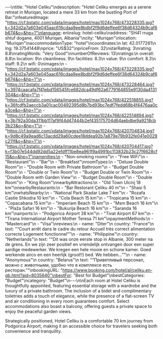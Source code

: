 ---\ntitle: "Hotel Celiku"\ndescription: "Hotel Celiku emerges as a serene retreat in Muriqan, located a mere 33 km from the bustling Port of Bar."\nfeaturedImage: "https://cf.bstatic.com/xdata/images/hotel/max1024x768/473228335.jpg?k=342d2a7a603e045aac616cdaa9ee8bdbf2f9d6deffee6f38d64324b9caf6b674&o=&hp=1"\nlanguage: en\nslug: hotel-celiku\naddress: "SH41 rruga shtuf dogane, 4001 Muriqan, Albania"\ncity: "Muriqan"\nlocation: "Muriqan"\naccommodationType: "hotel"\ncoordinates:\n  lat: 42.0177261\n  lng: 19.37541448\nprice: "US$32"\npriceFrom: 32\nstarRating: 3\nrating: 8.8\nratingWords: "Very Good"\nnumberOfReviews: 13\nratings:\n  overall: 8.8\n  location: 9\n  cleanliness: 9\n  facilities: 8.3\n  value: 9\n  comfort: 8.3\n  staff: 9.2\n  wifi: 0\nimages:\n  - "https://cf.bstatic.com/xdata/images/hotel/max1024x768/473228335.jpg?k=342d2a7a603e045aac616cdaa9ee8bdbf2f9d6deffee6f38d64324b9caf6b674&o=&hp=1"\n  - "https://cf.bstatic.com/xdata/images/hotel/max1024x768/473228464.jpg?k=3974caacafa7f41ebd156545fce682dca49df62a6779164855e9130da4131304&o=&hp=1"\n  - "https://cf.bstatic.com/xdata/images/hotel/max1024x768/422518855.jpg?k=36fcdfb2aeccb3a01cac00492395d8b7bd93bc7edf7fedd68b4f4476aa0ca3ce&o=&hp=1"\n  - "https://cf.bstatic.com/xdata/images/hotel/max1024x768/422514894.jpg?k=3b792a30da311bb117af9f44d47444b2ef435175704d64aebdbe9a9218cb3b23&o=&hp=1"\n  - "https://cf.bstatic.com/xdata/images/hotel/max1024x768/420704834.jpg?k=9d8c49a9ead6c13acdd29a60cdee18ddea92b7a879e79b932fe041e0029c211f&o=&hp=1"\n  - "https://cf.bstatic.com/xdata/images/hotel/max1024x768/420704417.jpg?k=f3b07e544dd92dd5a22efdff11be8ea961f9a4991bc113832b23c27f6628cf15&o=&hp=1"\namenities:\n  - "Non-smoking rooms"\n  - "Free WiFi"\n  - "Restaurant"\n  - "Bar"\n  - "Breakfast"\nroomTypes:\n  - "Deluxe Double Room"\n  - "Double Room with Private Bathroom"\n  - "Budget Double Room"\n  - "Double or Twin Room"\n  - "Budget Double or Twin Room"\n  - "Double Room with Garden View"\n  - "Budget Double Room"\n  - "Double Room"\n  - "King Room"\nnearbyAttractions:\n  - "Old Town Ulcinj 18 km"\nnearbyRestaurants:\n  - "Bar Restorant Çeliku 40 m"\n  - "Shasi 5 km"\nwhatsNearby:\n  - "National Park Skadar Lake 7 km"\n  - "Rozafa Castle Shkodra 10 km"\n  - "Cola Beach 15 km"\n  - "Tropicana 15 km"\n  - "Copacabana 15 km"\n  - "Imperiam Beach 15 km"\n  - "Msm Beach 16 km"\n  - "Plaža Safari 16 km"\n  - "Bukurija Beach 16 km"\n  - "Saranda 16 km"\nairports:\n  - "Podgorica Airport 38 km"\n  - "Tivat Airport 67 km"\n  - "Tirana International Airport Mother Teresa 71 km"\npaymentMethods:\n  - "Mastercard"\n  - "Visa"\nreviews:\n  - name: "Diter"\n    country: "France"\n    text: "“Court arrêt dans le cadre du retour
Accueil très correct alimentation correcte
Logement fonctionnel”"\n  - name: "Philippine"\n    country: "Netherlands"\n    text: "“Dit was onze eerste stop in Albanie, 300 meter na de grens. En we zijn zeer positief en vriendelijk ontvangen door een super aardige medewerker. We kregen een hele mooie en schone kamer. Goed werkende airco en een heerlijk (groot!!) bed. We hebben...”"\n  - name: "Anonymous"\n    country: "Belarus"\n    text: "“Приветливый персонал, можно с животными, удобно что в комплексе есть ресторан.”"\nbookingURL: "https://www.booking.com/hotel/al/celiku.en-gb.html?aid=8035640"\nbestFor: "Best for Budget"\nbestCategories: "Budget"\ncategory: "Budget"\n---\n\nEach room at Hotel Celiku is thoughtfully appointed, featuring essential storage with a wardrobe and the luxury of a private bathroom. The inclusion of a bidet and complimentary toiletries adds a touch of elegance, while the presence of a flat-screen TV and air conditioning in every room guarantees comfort. Select accommodations also boast a balcony, offering guests a private space to enjoy the peaceful garden views.

Strategically positioned, Hotel Celiku is a comfortable 70 km journey from Podgorica Airport, making it an accessible choice for travelers seeking both convenience and tranquility.